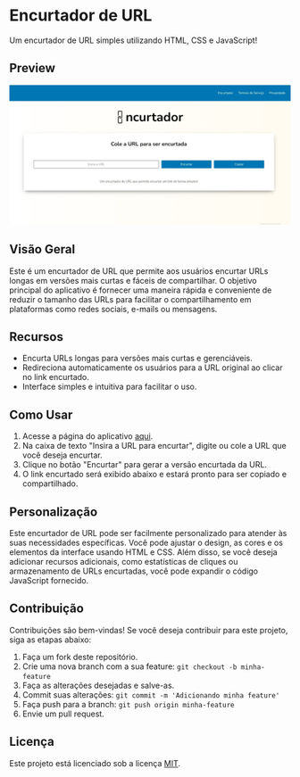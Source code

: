 # Encurtador de URL

Um encurtador de URL simples utilizando HTML, CSS e JavaScript!

## Preview
![Preview](./img/preview.jpg)

## Visão Geral

Este é um encurtador de URL que permite aos usuários encurtar URLs longas em versões mais curtas e fáceis de compartilhar. O objetivo principal do aplicativo é fornecer uma maneira rápida e conveniente de reduzir o tamanho das URLs para facilitar o compartilhamento em plataformas como redes sociais, e-mails ou mensagens.

## Recursos

- Encurta URLs longas para versões mais curtas e gerenciáveis.
- Redireciona automaticamente os usuários para a URL original ao clicar no link encurtado.
- Interface simples e intuitiva para facilitar o uso.

## Como Usar

1. Acesse a página do aplicativo [aqui](https://dev-paixao.github.io/encurtador-url/).
2. Na caixa de texto "Insira a URL para encurtar", digite ou cole a URL que você deseja encurtar.
3. Clique no botão "Encurtar" para gerar a versão encurtada da URL.
4. O link encurtado será exibido abaixo e estará pronto para ser copiado e compartilhado.

## Personalização

Este encurtador de URL pode ser facilmente personalizado para atender às suas necessidades específicas. Você pode ajustar o design, as cores e os elementos da interface usando HTML e CSS. Além disso, se você deseja adicionar recursos adicionais, como estatísticas de cliques ou armazenamento de URLs encurtadas, você pode expandir o código JavaScript fornecido.

## Contribuição

Contribuições são bem-vindas! Se você deseja contribuir para este projeto, siga as etapas abaixo:

1. Faça um fork deste repositório.
2. Crie uma nova branch com a sua feature: `git checkout -b minha-feature`
3. Faça as alterações desejadas e salve-as.
4. Commit suas alterações: `git commit -m 'Adicionando minha feature'`
5. Faça push para a branch: `git push origin minha-feature`
6. Envie um pull request.

## Licença

Este projeto está licenciado sob a licença [MIT](LICENSE).
